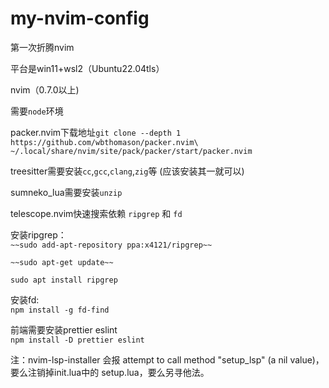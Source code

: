 # my-nvim-config

第一次折腾nvim  

平台是win11+wsl2（Ubuntu22.04tls）  

nvim（0.7.0以上)  

需要`node`环境  

packer.nvim下载地址`git clone --depth 1 https://github.com/wbthomason/packer.nvim\
 ~/.local/share/nvim/site/pack/packer/start/packer.nvim`  

treesitter需要安装`cc`,`gcc`,`clang`,`zig`等  (应该安装其一就可以)

sumneko_lua需要安装`unzip`  

telescope.nvim快速搜索依赖 `ripgrep` 和 `fd`  

安装ripgrep：  
`
~~sudo add-apt-repository ppa:x4121/ripgrep~~ 
`  

`
~~sudo apt-get update~~
`  

`
sudo apt install ripgrep
`  

安装fd:  
`
npm install -g fd-find
` 

前端需要安装prettier eslint     
`
npm install -D prettier eslint
`   

注：nvim-lsp-installer 会报 attempt to call method "setup_lsp" (a nil value)，要么注销掉init.lua中的 setup.lua，要么另寻他法。
